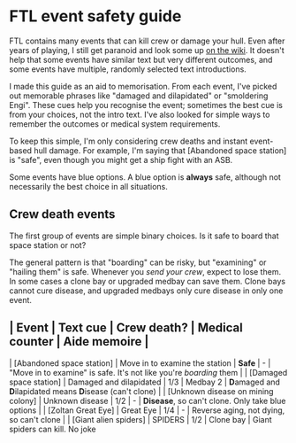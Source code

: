 # FTL event safety guide

FTL contains many events that can kill crew or damage your hull. Even after years of playing, I still get paranoid and look some up [on the wiki](https://ftl.fandom.com/wiki/Random_Events). It doesn't help that some events have similar text but very different outcomes, and some events have multiple, randomly selected text introductions.

I made this guide as an aid to memorisation. From each event, I've picked out memorable phrases like "damaged and dilapidated" or "smoldering Engi". These cues help you recognise the event; sometimes the best cue is from your choices, not the intro text. I've also looked for simple ways to remember the outcomes or medical system requirements.

To keep this simple, I'm only considering crew deaths and instant event-based hull damage. For example, I'm saying that [Abandoned space station] is "safe", even though you might get a ship fight with an ASB.

Some events have blue options. A blue option is **always** safe, although not necessarily the best choice in all situations.

## Crew death events

The first group of events are simple binary choices. Is it safe to board that space station or not?

The general pattern is that "boarding" can be risky, but "examining" or "hailing them" is safe. Whenever you *send your crew*, expect to lose them. In some cases a clone bay or upgraded medbay can save them. Clone bays cannot cure disease, and upgraded medbays only cure disease in only one event.

| Event                              | Text cue                       | Crew death? | Medical counter | Aide memoire |
----------------------------------------------------------------------------------------------------------------
| [Abandoned space station]          | Move in to examine the station | **Safe**    | -               | "Move in to examine" is safe. It's not like you're *boarding* them |
| [Damaged space station]            | Damaged and dilapidated        | 1/3         | Medbay 2        | **D**amaged and **D**ilapidated means **D**isease (can't clone) |
| [Unknown disease on mining colony] | Unknown disease                | 1/2         | -               | **Disease**, so can't clone. Only take blue options |
| [Zoltan Great Eye]                 | Great Eye                      | 1/4         | -               | Reverse aging, not dying, so can't clone |
| [Giant alien spiders]              | SPIDERS                        | 1/2         | Clone bay       | Giant spiders can kill. No joke

